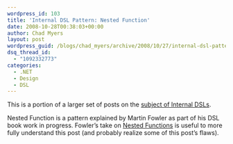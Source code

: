 ```yaml
---
wordpress_id: 103
title: 'Internal DSL Pattern: Nested Function'
date: 2008-10-28T00:38:03+00:00
author: Chad Myers
layout: post
wordpress_guid: /blogs/chad_myers/archive/2008/10/27/internal-dsl-pattern-nested-function.aspx
dsq_thread_id:
  - "1092332773"
categories:
  - .NET
  - Design
  - DSL
---
```

This is a portion of a larger set of posts on the [subject of Internal DSLs](http://www.lostechies.com/blogs/chad_myers/archive/2008/10/26/alt-net-workshops-internal-dsl-draft-outline-notes.aspx). 

Nested Function is a pattern explained by Martin Fowler as part of his DSL book work in progress. Fowler’s take on [Nested Functions](http://martinfowler.com/dslwip/NestedFunction.html) is useful to more fully understand this post (and probably realize some of this post’s flaws).